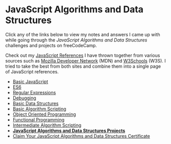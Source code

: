 # JavaScript Algorithms and Data Structures

Click any of the links below to view my notes and answers I came up with while going through the *JavaScript Algorithms and Data Structures* challenges and projects on freeCodeCamp.

Check out my [JavaScript References](https://github.com/Squibs/freeCodeCamp/blob/master/JavaScript%20References.md#javascript-references) I have thrown together from various sources such as [Mozilla Developer Network](https://developer.mozilla.org/en-US/) (MDN) and [W3Schools](https://www.w3schools.com/) (W3S). I tried to take the best from both sites and combine them into a single page of JavaScript references.

- [Basic JavaScript](https://github.com/Squibs/freeCodeCamp/blob/master/2.%20JavaScript%20Algorithms%20and%20Data%20Structures/1.%20Basic%20JavaScript.md#basic-javascript)
- [ES6](https://github.com/Squibs/freeCodeCamp/blob/master/2.%20JavaScript%20Algorithms%20and%20Data%20Structures/2.%20ES6.md#es6)
- [Regular Expressions](https://github.com/Squibs/freeCodeCamp/blob/master/2.%20JavaScript%20Algorithms%20and%20Data%20Structures/3.%20Regular%20Expressions.md#regular-expressions)
- [Debugging](https://github.com/Squibs/freeCodeCamp/blob/master/2.%20JavaScript%20Algorithms%20and%20Data%20Structures/4.%20Debugging.md#debugging)
- [Basic Data Structures](https://github.com/Squibs/freeCodeCamp/blob/master/2.%20JavaScript%20Algorithms%20and%20Data%20Structures/5.%20Basic%20Data%20Structures.md#basic-data-structures)
- [Basic Algorithm Scripting](https://github.com/Squibs/freeCodeCamp/blob/master/2.%20JavaScript%20Algorithms%20and%20Data%20Structures/6.%20Basic%20Algorithm%20Scripting.md#basic-algorithm-scripting)
- [Object Oriented Programming](https://github.com/Squibs/freeCodeCamp/blob/master/2.%20JavaScript%20Algorithms%20and%20Data%20Structures/7.%20Object%20Oriented%20Programming.md#object-oriented-programming)
- [Functional Programming](https://github.com/Squibs/freeCodeCamp/blob/master/2.%20JavaScript%20Algorithms%20and%20Data%20Structures/8.%20Functional%20Programming.md#functional-programming)
- [Intermediate Algorithm Scripting](https://github.com/Squibs/freeCodeCamp/blob/master/2.%20JavaScript%20Algorithms%20and%20Data%20Structures/9.%20Intermediate%20Algorithm%20Scripting.md#intermediate-algorithm-scripting)
- [**JavaScript Algorithms and Data Structures Projects**](https://github.com/Squibs/freeCodeCamp/blob/master/2.%20JavaScript%20Algorithms%20and%20Data%20Structures/10.%20JavaScript%20Algorithms%20and%20Data%20Structures%20Projects.md#javascript-algorithms-and-data-structures-projects)
- [Claim Your JavaScript Algorithms and Data Structures Certificate](https://github.com/Squibs/freeCodeCamp/blob/master/2.%20JavaScript%20Algorithms%20and%20Data%20Structures/11.%20Claim%20Your%20JavaScript%20Algorithms%20and%20Data%20Structures%20Certificate.md#claim-your-javascript-algorithms-and-data-structures-certificate)
